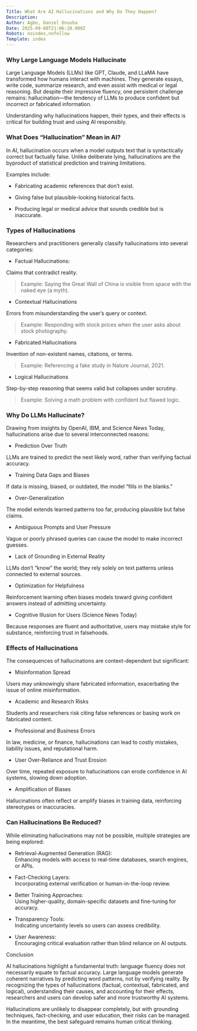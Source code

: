 ```yaml
---
Title: What Are AI Hallucinations and Why Do They Happen?
Description: 
Author: Agbo, Daniel Onuoha 
Date: 2025-09-08T21:06:20.000Z
Robots: noindex,nofollow
Template: index
---
```

<h3>
  
  
  Why Large Language Models Hallucinate
</h3>

<p>Large Language Models (LLMs) like GPT, Claude, and LLaMA have transformed how humans interact with machines. They generate essays, write code, summarize research, and even assist with medical or legal reasoning. But despite their impressive fluency, one persistent challenge remains: hallucination—the tendency of LLMs to produce confident but incorrect or fabricated information.</p>

<p>Understanding why hallucinations happen, their types, and their effects is critical for building trust and using AI responsibly.</p>

<h3>
  
  
  What Does “Hallucination” Mean in AI?
</h3>

<p>In AI, hallucination occurs when a model outputs text that is syntactically correct but factually false. Unlike deliberate lying, hallucinations are the byproduct of statistical prediction and training limitations.</p>

<p>Examples include:</p>

<ul>
<li><p>Fabricating academic references that don’t exist.</p></li>
<li><p>Giving false but plausible-looking historical facts.</p></li>
<li><p>Producing legal or medical advice that sounds credible but is inaccurate.</p></li>
</ul>

<h3>
  
  
  Types of Hallucinations
</h3>

<p>Researchers and practitioners generally classify hallucinations into several categories:</p>

<ul>
<li>Factual Hallucinations:</li>
</ul>

<p>Claims that contradict reality.</p>

<blockquote>
<p>Example: Saying the Great Wall of China is visible from space with the naked eye (a myth).</p>
</blockquote>

<ul>
<li>Contextual Hallucinations</li>
</ul>

<p>Errors from misunderstanding the user’s query or context.</p>

<blockquote>
<p>Example: Responding with stock prices when the user asks about stock photography.</p>
</blockquote>

<ul>
<li>Fabricated Hallucinations</li>
</ul>

<p>Invention of non-existent names, citations, or terms.</p>

<blockquote>
<p>Example: Referencing a fake study in Nature Journal, 2021.</p>
</blockquote>

<ul>
<li>Logical Hallucinations</li>
</ul>

<p>Step-by-step reasoning that seems valid but collapses under scrutiny.</p>

<blockquote>
<p>Example: Solving a math problem with confident but flawed logic.</p>
</blockquote>

<h3>
  
  
  Why Do LLMs Hallucinate?
</h3>

<p>Drawing from insights by OpenAI, IBM, and Science News Today, hallucinations arise due to several interconnected reasons:</p>

<ul>
<li>Prediction Over Truth</li>
</ul>

<p>LLMs are trained to predict the next likely word, rather than verifying factual accuracy.</p>

<ul>
<li>Training Data Gaps and Biases</li>
</ul>

<p>If data is missing, biased, or outdated, the model “fills in the blanks.”</p>

<ul>
<li>Over-Generalization</li>
</ul>

<p>The model extends learned patterns too far, producing plausible but false claims.</p>

<ul>
<li>Ambiguous Prompts and User Pressure</li>
</ul>

<p>Vague or poorly phrased queries can cause the model to make incorrect guesses.</p>

<ul>
<li>Lack of Grounding in External Reality</li>
</ul>

<p>LLMs don’t “know” the world; they rely solely on text patterns unless connected to external sources.</p>

<ul>
<li>Optimization for Helpfulness</li>
</ul>

<p>Reinforcement learning often biases models toward giving confident answers instead of admitting uncertainty.</p>

<ul>
<li>Cognitive Illusion for Users (Science News Today)</li>
</ul>

<p>Because responses are fluent and authoritative, users may mistake style for substance, reinforcing trust in falsehoods.</p>

<h3>
  
  
  Effects of Hallucinations
</h3>

<p>The consequences of hallucinations are context-dependent but significant:</p>

<ul>
<li>Misinformation Spread</li>
</ul>

<p>Users may unknowingly share fabricated information, exacerbating the issue of online misinformation.</p>

<ul>
<li>Academic and Research Risks</li>
</ul>

<p>Students and researchers risk citing false references or basing work on fabricated content.</p>

<ul>
<li> Professional and Business Errors</li>
</ul>

<p>In law, medicine, or finance, hallucinations can lead to costly mistakes, liability issues, and reputational harm.</p>

<ul>
<li>User Over-Reliance and Trust Erosion</li>
</ul>

<p>Over time, repeated exposure to hallucinations can erode confidence in AI systems, slowing down adoption.</p>

<ul>
<li>Amplification of Biases</li>
</ul>

<p>Hallucinations often reflect or amplify biases in training data, reinforcing stereotypes or inaccuracies.</p>

<h3>
  
  
  Can Hallucinations Be Reduced?
</h3>

<p>While eliminating hallucinations may not be possible, multiple strategies are being explored:</p>

<ul>
<li><p>Retrieval-Augmented Generation (RAG):<br>
Enhancing models with access to real-time databases, search engines, or APIs.</p></li>
<li><p>Fact-Checking Layers:<br>
Incorporating external verification or human-in-the-loop review.</p></li>
<li><p>Better Training Approaches:<br>
Using higher-quality, domain-specific datasets and fine-tuning for accuracy.</p></li>
<li><p>Transparency Tools:<br>
Indicating uncertainty levels so users can assess credibility.</p></li>
<li><p>User Awareness:<br>
Encouraging critical evaluation rather than blind reliance on AI outputs.</p></li>
</ul>

<p>Conclusion</p>

<p>AI hallucinations highlight a fundamental truth: language fluency does not necessarily equate to factual accuracy. Large language models generate coherent narratives by predicting word patterns, not by verifying reality. By recognizing the types of hallucinations (factual, contextual, fabricated, and logical), understanding their causes, and accounting for their effects, researchers and users can develop safer and more trustworthy AI systems.</p>

<p>Hallucinations are unlikely to disappear completely, but with grounding techniques, fact-checking, and user education, their risks can be managed. In the meantime, the best safeguard remains human critical thinking.</p>

